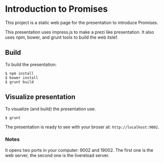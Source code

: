 # Introduction to Promises

This project is a static web page for
the presentation to introduce Promises.

This presentation uses impress.js to 
make a prezi like presentation. 
It also uses npm, bower, and grunt tools
to build the web itslef.

## Build

To build the presentation:

    $ npm install
    $ bower install
    $ grunt build

## Visualize presentation

To visualize (and build) the presentation use.

    $ grunt 

The presentation is ready to see with your broser at:
`http://localhost:9002`.

### Notes

It opens two ports in your computer: 9002 and 19002. 
The first one is the web server, the second one is the livereload server.
